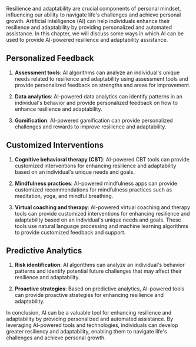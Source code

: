 
Resilience and adaptability are crucial components of personal mindset, influencing our ability to navigate life's challenges and achieve personal growth. Artificial intelligence (AI) can help individuals enhance their resilience and adaptability by providing personalized and automated assistance. In this chapter, we will discuss some ways in which AI can be used to provide AI-powered resilience and adaptability assistance.

Personalized Feedback
---------------------

1. **Assessment tools**: AI algorithms can analyze an individual's unique needs related to resilience and adaptability using assessment tools and provide personalized feedback on strengths and areas for improvement.

2. **Data analytics**: AI-powered data analytics can identify patterns in an individual's behavior and provide personalized feedback on how to enhance resilience and adaptability.

3. **Gamification**: AI-powered gamification can provide personalized challenges and rewards to improve resilience and adaptability.

Customized Interventions
------------------------

1. **Cognitive behavioral therapy (CBT)**: AI-powered CBT tools can provide customized interventions for enhancing resilience and adaptability based on an individual's unique needs and goals.

2. **Mindfulness practices**: AI-powered mindfulness apps can provide customized recommendations for mindfulness practices such as meditation, yoga, and mindful breathing.

3. **Virtual coaching and therapy**: AI-powered virtual coaching and therapy tools can provide customized interventions for enhancing resilience and adaptability based on an individual's unique needs and goals. These tools use natural language processing and machine learning algorithms to provide customized feedback and support.

Predictive Analytics
--------------------

1. **Risk identification**: AI algorithms can analyze an individual's behavior patterns and identify potential future challenges that may affect their resilience and adaptability.

2. **Proactive strategies**: Based on predictive analytics, AI-powered tools can provide proactive strategies for enhancing resilience and adaptability.

In conclusion, AI can be a valuable tool for enhancing resilience and adaptability by providing personalized and automated assistance. By leveraging AI-powered tools and technologies, individuals can develop greater resiliency and adaptability, enabling them to navigate life's challenges and achieve personal growth.
